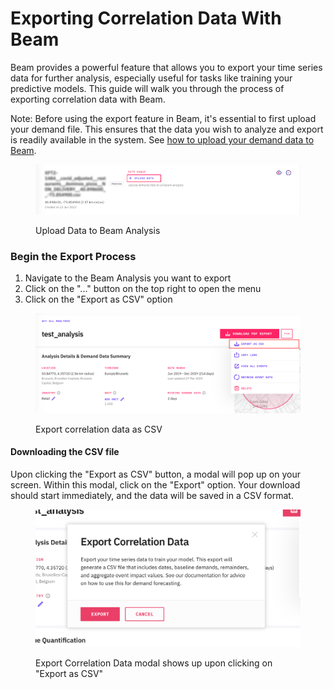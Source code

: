 # Exporting Correlation Data With Beam

Beam provides a powerful feature that allows you to export your time series data for further analysis, especially useful for tasks like training your predictive models. This guide will walk you through the process of exporting correlation data with Beam.

Note: Before using the export feature in Beam, it's essential to first upload your demand file. This ensures that the data you wish to analyze and export is readily available in the system. See [how to upload your demand data to Beam](uploading-your-demand-data-to-beam.md).

<figure><img src="../../.gitbook/assets/image (76).png" alt=""><figcaption><p>Upload Data to Beam Analysis</p></figcaption></figure>

### **Begin the Export Process** <a href="#object-object" id="object-object"></a>

1. Navigate to the Beam Analysis you want to export
2. Click on the "..." button on the top right to open the menu
3. Click on the "Export as CSV" option

<figure><img src="../../.gitbook/assets/image (77).png" alt=""><figcaption><p>Export correlation data as CSV</p></figcaption></figure>

#### Downloading the CSV file <a href="#downloading-the-csv-file" id="downloading-the-csv-file"></a>

Upon clicking the "Export as CSV" button, a modal will pop up on your screen. Within this modal, click on the "Export" option. Your download should start immediately, and the data will be saved in a CSV format.

<figure><img src="../../.gitbook/assets/image (78).png" alt=""><figcaption><p>Export Correlation Data modal shows up upon clicking on "Export as CSV"</p></figcaption></figure>
